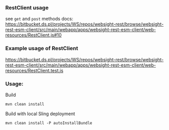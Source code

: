### RestClient usage
see `get` and `post` methods docs:<br>
https://bitbucket.ds.pl/projects/WS/repos/websight-rest/browse/websight-rest-esm-client/src/main/webapp/apps/websight-rest-esm-client/web-resources/RestClient.js#10

### Example usage of RestClient
https://bitbucket.ds.pl/projects/WS/repos/websight-rest/browse/websight-rest-esm-client/src/main/webapp/apps/websight-rest-esm-client/web-resources/RestClient.test.js

### Usage:

Build
```
mvn clean install
```

Build with local Sling deployment
```
mvn clean install -P autoInstallBundle
```
